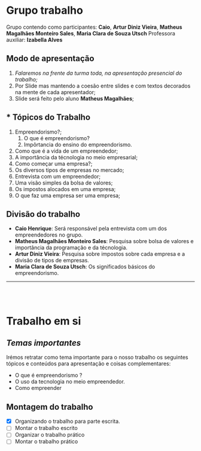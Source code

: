# Grupo trabalho
Grupo contendo como participantes: **Caio**, **Artur Diniz Vieira**, **Matheus Magalhães Monteiro Sales**, **Maria Clara de Souza Utsch**
Professora auxiliar: **Izabella Alves**

## Modo de apresentação
1. *Falaremos na frente da turma toda, na apresentação presencial do trabalho;*
2. Por Slide mas mantendo a coesão entre slides e com textos decorados na mente de cada apresentador;
3. Slide será feito pelo aluno **Matheus Magalhães**;

## * Tópicos do Trabalho
1. Empreendorismo?;
    1. O que é empreendorismo?
    2. Impôrtancia do ensino do empreendorismo.
2. Como que é a vida de um empreendedor;
3. A importância da técnologia no meio empresarial;
4. Como começar uma empresa?;
5. Os diversos tipos de empresas no mercado;
6. Entrevista com um empreendedor;
7. Uma visão simples da bolsa de valores;
8. Os impostos alocados em uma empresa;
9. O que faz uma empresa ser uma empresa;
## Divisão do trabalho
* **Caio Henrique**: Será responsável pela entrevista com um dos empreendedores no grupo.
* **Matheus Magalhães Monteiro Sales**: Pesquisa sobre bolsa de valores e importância da programação e da técnologia.
* **Artur Diniz Vieira**: Pesquisa sobre impostos sobre cada empresa e a divisão de tipos de empresas.
* **Maria Clara de Souza Utsch**: Os significados básicos do empreendorismo.
---
<br>
<br>

# **Trabalho em si**
## ***Temas importantes***
Irémos retratar como tema importante para o nosso trabalho os seguintes tópicos e conteúdos para apresentação e coisas complementares:
* O que é empreendorismo ?
* O uso da tecnologia no meio empreendedor.
* Como empreender
## **Montagem do trabalho**
- [x] Organizando o trabalho para parte escrita.
- [ ] Montar o trabalho escrito
- [ ] Organizar o trabalho prático
- [ ] Montar o trabalho prático
